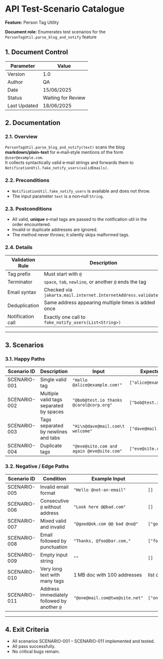 # API Test-Scenario Catalogue

**Feature:** Person Tag Utility

**Document role:** Enumerates test scenarios for the `PersonTagUtil.parse_blog_and_notify` feature


## 1. Document Control

Parameter | Value
--- | ---
Version | 1.0
Author | QA
Date | 15/06/2025
Status | Waiting for Review
Last Updated | 18/06/2025

## 2. Documentation

### 2.1. Overview

`PersonTagUtil.parse_blog_and_notify(text)` scans the blog **markdown/plain‑text** for e‑mail‑style mentions of the form `@user@example.com`.  
It collects syntactically valid e‑mail strings and forwards them to `NotificationUtil.fake_notify_users(validEmails)`.

### 2.2. Preconditions

- `NotificationUtil.fake_notify_users` is available and does not throw.  
- The input parameter `text` is a non‑null `String`.

### 2.3. Postconditions

- All valid, **unique** e‑mail tags are passed to the notification util in the order encountered.  
- Invalid or duplicate addresses are ignored.  
- The method never throws; it silently skips malformed tags.

### 2.4. Details

Validation Rule | Description
--- | ---
Tag prefix | Must start with `@`
Terminator | `space`, `tab`, `newline`, or another `@` ends the tag
Email syntax | Checked via `jakarta.mail.internet.InternetAddress.validate()`
Deduplication | Same address appearing multiple times is added once
Notification call | Exactly one call to `fake_notify_users(List<String>)`

---

## 3. Scenarios

### 3.1. Happy Paths

Scenario ID | Description | Input | Expected Emails Passed
--- | --- | --- | ---
SCENARIO-001 | Single valid tag | `"Hello @alice@example.com!"` | `["alice@example.com"]`
SCENARIO-002 | Multiple valid tags separated by spaces | `"@bob@test.io thanks @carol@corp.org"` | `["bob@test.io","carol@corp.org"]`
SCENARIO-003 | Tags separated by newlines and tabs | `"Hi\n@dave@mail.com\t welcome"` | `["dave@mail.com"]`
SCENARIO-004 | Duplicate tags | `"@eve@site.com and again @eve@site.com"` | `["eve@site.com"]`

### 3.2. Negative / Edge Paths

Scenario ID | Condition | Example Input | Expected Emails Passed
--- | --- | --- | ---
SCENARIO-005 | Invalid email format | `"Hello @not-an-email"` | `[]`
SCENARIO-006 | Consecutive `@` without address | `"Look here @@bad.com"` | `[]`
SCENARIO-007 | Mixed valid and invalid | `"@good@ok.com @@ bad @no@"` | `["good@ok.com"]`
SCENARIO-008 | Email followed by punctuation | `"Thanks, @foo@bar.com,"` | `["foo@bar.com"]`
SCENARIO-009 | Empty input string | `""` | `[]`
SCENARIO-010 | Very long text with many tags | 1 MB doc with 100 addresses | list of 100 unique addresses
SCENARIO-011 | Address immediately followed by another `@` | `"@one@mail.com@two@site.net"` | `["one@mail.com","two@site.net"]`

---

## 4. Exit Criteria

- All scenarios SCENARIO-001 – SCENARIO-011 implemented and tested.  
- All pass successfully.  
- No critical bugs remain.
